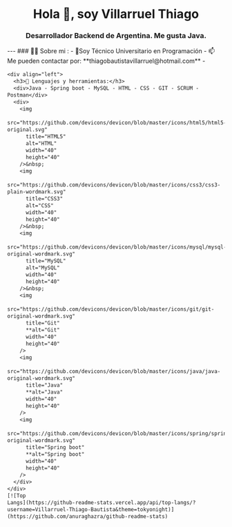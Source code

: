 <div id="header" align="center">
      <h1 align="center">Hola 👋, soy Villarruel Thiago</h1>
      <h3 align="center">Desarrollador Backend de Argentina. Me gusta Java.</h3>
    </div>
    --- ### 👨‍💻 Sobre mi : - 📝Soy Técnico Universitario en Programación - 📫 Me
    pueden contactar por: **thiagobautistavillarruel@hotmail.com** -

    <div align="left">
      <h3>🔨 Lenguajes y herramientas:</h3>
      <div>Java - Spring boot - MySQL - HTML - CSS - GIT - SCRUM - Postman</div>
      <div>
        <img
          src="https://github.com/devicons/devicon/blob/master/icons/html5/html5-original.svg"
          title="HTML5"
          alt="HTML"
          width="40"
          height="40"
        />&nbsp;
        <img
          src="https://github.com/devicons/devicon/blob/master/icons/css3/css3-plain-wordmark.svg"
          title="CSS3"
          alt="CSS"
          width="40"
          height="40"
        />&nbsp;
        <img
          src="https://github.com/devicons/devicon/blob/master/icons/mysql/mysql-original-wordmark.svg"
          title="MySQL"
          alt="MySQL"
          width="40"
          height="40"
        />&nbsp;
        <img
          src="https://github.com/devicons/devicon/blob/master/icons/git/git-original-wordmark.svg"
          title="Git"
          **alt="Git"
          width="40"
          height="40"
        />
        <img
          src="https://github.com/devicons/devicon/blob/master/icons/java/java-original-wordmark.svg"
          title="Java"
          **alt="Java"
          width="40"
          height="40"
        />
        <img
          src="https://github.com/devicons/devicon/blob/master/icons/spring/spring-original-wordmark.svg"
          title="Spring boot"
          **alt="Spring boot"
          width="40"
          height="40"
        />
      </div>
    </div>
    [![Top
    Langs](https://github-readme-stats.vercel.app/api/top-langs/?username=Villarruel-Thiago-Bautista&theme=tokyonight)](https://github.com/anuraghazra/github-readme-stats)
<!--
**Villarruel-Thiago-Bautista/Villarruel-Thiago-Bautista** is a ✨ _special_ ✨ repository because its `README.md` (this file) appears on your GitHub profile.

Here are some ideas to get you started:

- 🔭 I’m currently working on ...
- 🌱 I’m currently learning ...
- 👯 I’m looking to collaborate on ...
- 🤔 I’m looking for help with ...
- 💬 Ask me about ...
- 📫 How to reach me: ...
- 😄 Pronouns: ...
- ⚡ Fun fact: ...
-->
